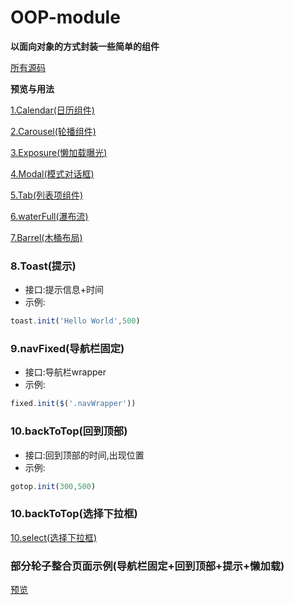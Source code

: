 # OOP-module
**以面向对象的方式封装一些简单的组件**

 [所有源码](https://github.com/Guohjia/OOP-module)

**预览与用法**

[1.Calendar(日历组件)](https://guohjia.github.io/OOP-module/Calendar/calendar.html)

[2.Carousel(轮播组件)](https://guohjia.github.io/OOP-module/Carousel/carousel.html)

[3.Exposure(懒加载曝光)](https://guohjia.github.io/OOP-module/Exposure/exposure.html)

[4.Modal(模式对话框)](https://guohjia.github.io/OOP-module/Modal/modal.html)

[5.Tab(列表项组件)](https://guohjia.github.io/OOP-module/Tab/tab.html)

[6.waterFull(瀑布流)](https://guohjia.github.io/OOP-module/waterFall/waterFall.html)

[7.Barrel(木桶布局)](https://guohjia.github.io/OOP-module/Barrel/Barrel.html)

### 8.Toast(提示)
* 接口:提示信息+时间
* 示例:
```js
toast.init('Hello World',500)
```

### 9.navFixed(导航栏固定)
* 接口:导航栏wrapper
* 示例:
```js
fixed.init($('.navWrapper'))
```

### 10.backToTop(回到顶部)
* 接口:回到顶部的时间,出现位置
* 示例:
```js
gotop.init(300,500)
```
### 10.backToTop(选择下拉框)
[10.select(选择下拉框)](https://guohjia.github.io/OOP-module/select/index.html)

### 部分轮子整合页面示例(导航栏固定+回到顶部+提示+懒加载)
[预览](https://guohjia.github.io/OOP-module/music/music.html)
